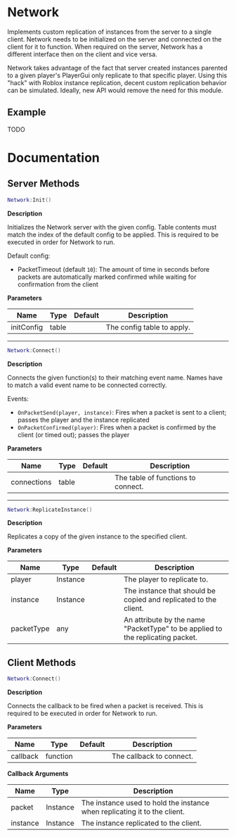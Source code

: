 # Network
Implements custom replication of instances from the server to a single client. Network needs to be initialized on the server and connected on the client for it to function. When required on the server, Network has a different interface then on the client and vice versa.

Network takes advantage of the fact that server created instances parented to a given player's PlayerGui only replicate to that specific player. Using this "hack" with Roblox instance replication, decent custom replication behavior can be simulated. Ideally, new API would remove the need for this module.

## Example

TODO

# Documentation

## Server Methods

```lua
Network:Init()
```

**Description**

Initializes the Network server with the given config. Table contents must match the index of the default config to be applied. This is required to be executed in order for Network to run.

Default config:
- PacketTimeout (default `10`): The amount of time in seconds before packets are automatically marked confirmed while waiting for confirmation from the client

**Parameters**

| Name | Type | Default | Description |
| --- | --- | --- | --- |
| initConfig | table | | The config table to apply. |

---

```lua
Network:Connect()
```

**Description**

Connects the given function(s) to their matching event name. Names have to match a valid event name to be connected correctly.

Events:
- `OnPacketSend(player, instance)`: Fires when a packet is sent to a client; passes the player and the instance replicated
- `OnPacketConfirmed(player)`: Fires when a packet is confirmed by the client (or timed out); passes the player

**Parameters**

| Name | Type | Default | Description |
| --- | --- | --- | --- |
| connections | table | | The table of functions to connect. |

---

```lua
Network:ReplicateInstance()
```

**Description**

Replicates a copy of the given instance to the specified client.

**Parameters**

| Name | Type | Default | Description |
| --- | --- | --- | --- |
| player | Instance | | The player to replicate to. |
| instance | Instance | | The instance that should be copied and replicated to the client. |
| packetType | any | | An attribute by the name "PacketType" to be applied to the replicating packet. |

## Client Methods

```lua
Network:Connect()
```

**Description**

Connects the callback to be fired when a packet is received. This is required to be executed in order for Network to run.

**Parameters**

| Name | Type | Default | Description |
| --- | --- | --- | --- |
| callback | function | | The callback to connect. |

**Callback Arguments**

| Name | Type | Description |
| --- | --- | --- |
| packet | Instance | The instance used to hold the instance when replicating it to the client. |
| instance | Instance | The instance replicated to the client. |